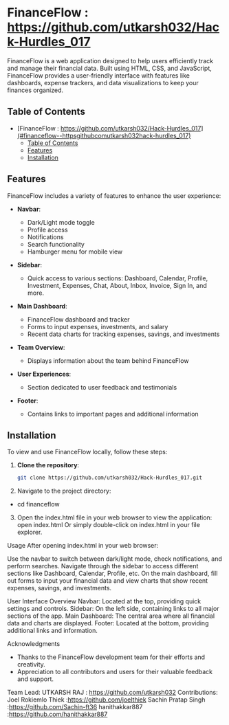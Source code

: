 # FinanceFlow : https://github.com/utkarsh032/Hack-Hurdles_017

FinanceFlow is a web application designed to help users efficiently track and manage their financial data. Built using HTML, CSS, and JavaScript, FinanceFlow provides a user-friendly interface with features like dashboards, expense trackers, and data visualizations to keep your finances organized.

## Table of Contents

- [FinanceFlow : https://github.com/utkarsh032/Hack-Hurdles_017](#financeflow--httpsgithubcomutkarsh032hack-hurdles_017)
  - [Table of Contents](#table-of-contents)
  - [Features](#features)
  - [Installation](#installation)

## Features

FinanceFlow includes a variety of features to enhance the user experience:

- **Navbar**:

  - Dark/Light mode toggle
  - Profile access
  - Notifications
  - Search functionality
  - Hamburger menu for mobile view

- **Sidebar**:

  - Quick access to various sections: Dashboard, Calendar, Profile, Investment, Expenses, Chat, About, Inbox, Invoice, Sign In, and more.

- **Main Dashboard**:

  - FinanceFlow dashboard and tracker
  - Forms to input expenses, investments, and salary
  - Recent data charts for tracking expenses, savings, and investments

- **Team Overview**:

  - Displays information about the team behind FinanceFlow

- **User Experiences**:

  - Section dedicated to user feedback and testimonials

- **Footer**:
  - Contains links to important pages and additional information

## Installation

To view and use FinanceFlow locally, follow these steps:

1. **Clone the repository**:

   ```bash
   git clone https://github.com/utkarsh032/Hack-Hurdles_017.git
   ```

2. Navigate to the project directory:

- cd financeflow

3. Open the index.html file in your web browser to view the application:
   open index.html
   Or simply double-click on index.html in your file explorer.

Usage
After opening index.html in your web browser:

Use the navbar to switch between dark/light mode, check notifications, and perform searches.
Navigate through the sidebar to access different sections like Dashboard, Calendar, Profile, etc.
On the main dashboard, fill out forms to input your financial data and view charts that show recent expenses, savings, and investments.

User Interface Overview
Navbar: Located at the top, providing quick settings and controls.
Sidebar: On the left side, containing links to all major sections of the app.
Main Dashboard: The central area where all financial data and charts are displayed.
Footer: Located at the bottom, providing additional links and information.

Acknowledgments

- Thanks to the FinanceFlow development team for their efforts and creativity.
- Appreciation to all contributors and users for their valuable feedback and support.

Team Lead:
UTKARSH RAJ : https://github.com/utkarsh032
Contributions:
Joel Rokiemlo Thiek :https://github.com/joelthiek
Sachin Pratap Singh :https://github.com/Sachin-ft36
hanithakkar887 :https://github.com/hanithakkar887
